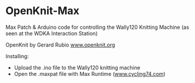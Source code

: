 # OpenKnit-Max
Max Patch & Arduino code for controlling the Wally120 Knitting Machine (as seen at the WDKA Interaction Station)

OpenKnit by Gerard Rubio www.openknit.org

Installing:
- Upload the .ino file to the Wally120 knitting machine
- Open the .maxpat file with Max Runtime (www.cycling74.com)
